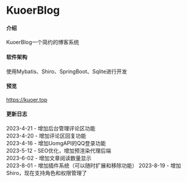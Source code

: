 # KuoerBlog

#### 介绍
KuoerBlog一个简约的博客系统

#### 软件架构
使用Mybatis、Shiro、SpringBoot、Sqlite进行开发

#### 预览
https://kuoer.top

#### 更新日志
2023-4-21 - 增加后台管理评论区功能  
2023-4-20 - 增加评论区回复功能  
2023-4-16 - 增加UomgAPI的QQ登录功能  
2023-5-12 - SEO优化，增加预渲染代理后端  
2023-6-02 - 增加文章阅读数量显示  
2023-8-01 - 增加插件系统（可以随时扩展和移除功能）
2023-8-19 - 增加Shiro，现在支持角色和权限管理了
